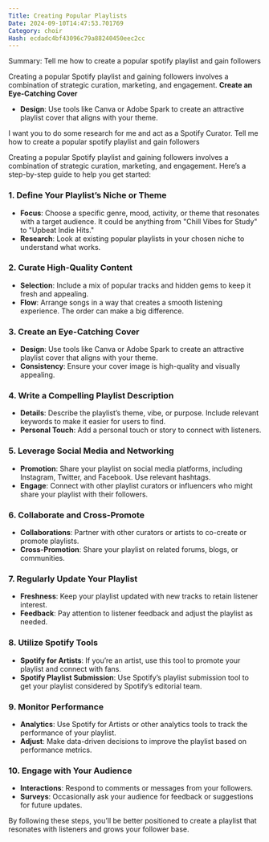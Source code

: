 ```yaml
---
Title: Creating Popular Playlists
Date: 2024-09-10T14:47:53.701769
Category: choir
Hash: ecdadc4bf43096c79a88240450eec2cc
---
```

Summary: Tell me how to create a popular spotify playlist and gain followers

Creating a popular Spotify playlist and gaining followers involves a combination of strategic curation, marketing, and engagement. **Create an Eye-Catching Cover**
   - **Design**: Use tools like Canva or Adobe Spark to create an attractive playlist cover that aligns with your theme.

I want you to do some research for me and act as a Spotify Curator. Tell me how to create a popular spotify playlist and gain followers

Creating a popular Spotify playlist and gaining followers involves a combination of strategic curation, marketing, and engagement. Here’s a step-by-step guide to help you get started:

### 1. **Define Your Playlist’s Niche or Theme**
   - **Focus**: Choose a specific genre, mood, activity, or theme that resonates with a target audience. It could be anything from "Chill Vibes for Study" to "Upbeat Indie Hits."
   - **Research**: Look at existing popular playlists in your chosen niche to understand what works.

### 2. **Curate High-Quality Content**
   - **Selection**: Include a mix of popular tracks and hidden gems to keep it fresh and appealing.
   - **Flow**: Arrange songs in a way that creates a smooth listening experience. The order can make a big difference.

### 3. **Create an Eye-Catching Cover**
   - **Design**: Use tools like Canva or Adobe Spark to create an attractive playlist cover that aligns with your theme.
   - **Consistency**: Ensure your cover image is high-quality and visually appealing.

### 4. **Write a Compelling Playlist Description**
   - **Details**: Describe the playlist’s theme, vibe, or purpose. Include relevant keywords to make it easier for users to find.
   - **Personal Touch**: Add a personal touch or story to connect with listeners.

### 5. **Leverage Social Media and Networking**
   - **Promotion**: Share your playlist on social media platforms, including Instagram, Twitter, and Facebook. Use relevant hashtags.
   - **Engage**: Connect with other playlist curators or influencers who might share your playlist with their followers.

### 6. **Collaborate and Cross-Promote**
   - **Collaborations**: Partner with other curators or artists to co-create or promote playlists.
   - **Cross-Promotion**: Share your playlist on related forums, blogs, or communities.

### 7. **Regularly Update Your Playlist**
   - **Freshness**: Keep your playlist updated with new tracks to retain listener interest.
   - **Feedback**: Pay attention to listener feedback and adjust the playlist as needed.

### 8. **Utilize Spotify Tools**
   - **Spotify for Artists**: If you’re an artist, use this tool to promote your playlist and connect with fans.
   - **Spotify Playlist Submission**: Use Spotify’s playlist submission tool to get your playlist considered by Spotify’s editorial team.

### 9. **Monitor Performance**
   - **Analytics**: Use Spotify for Artists or other analytics tools to track the performance of your playlist.
   - **Adjust**: Make data-driven decisions to improve the playlist based on performance metrics.

### 10. **Engage with Your Audience**
   - **Interactions**: Respond to comments or messages from your followers.
   - **Surveys**: Occasionally ask your audience for feedback or suggestions for future updates.

By following these steps, you’ll be better positioned to create a playlist that resonates with listeners and grows your follower base.